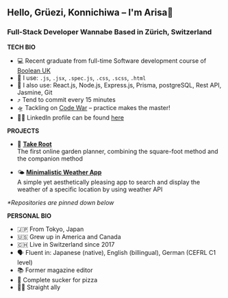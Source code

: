 ## Hello, Grüezi, Konnichiwa – I'm Arisa👋
### Full-Stack Developer Wannabe Based in Zürich, Switzerland

**TECH BIO**
- 💻 Recent graduate from full-time Software development course of [Boolean UK](https://boolean.co.uk/?utm_source=google&utm_campaign=cl1_search_brand&utm_medium=cpc&utm_content=boolean&gclid=CjwKCAjw0dKXBhBPEiwA2bmObWUv639baHQPEgjyu_XPc18sX1ytcIJklv4kbAUs9UsdKPHX8JokGxoCbZEQAvD_BwE)
- 💭 I use: ``.js``, ``.jsx``, ``.spec.js``, ``.css``, ``.scss``, ``.html``
- 📖 I also use: React.js, Node.js, Express.js, Prisma, postgreSQL, Rest API, Jasmine, Git
- ⤴️ Tend to commit every 15 minutes
- 🛸 Tackling on [Code War](https://www.codewars.com/users/sigristarisa) – practice makes the master!
- 👩‍💻 LinkedIn profile can be found [here](https://www.linkedin.com/in/arisa-sigrist-4461a3241/)

**PROJECTS**
- 🥕 **[Take Root](https://take-root-client.herokuapp.com/)** <br />
     The first online garden planner, combining the square-foot method and the companion method
     
- 🌤 **[Minimalistic Weather App](https://sigristarisa.github.io/Weather-App/)** <br />
     A simple yet aesthetically pleasing app to search and display the weather of a specific location by using weather API
     
<i>*Repositories are pinned down below</i>
  

**PERSONAL BIO**
- 🇯🇵 From Tokyo, Japan
- 🇺🇸 Grew up in America and Canada
- 🇨🇭 Live in Switzerland since 2017
- 🗣 Fluent in: Japanese (native), English (billingual), German (CEFRL C1 level)
- 📚 Former magazine editor
- 🍕 Complete sucker for pizza
- 🏳️‍🌈 Straight ally
